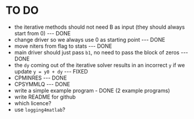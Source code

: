 # TO DO

- the iterative methods should not need B as input (they should always start from 0) --- DONE
- change driver so we always use 0 as starting point --- DONE
- move niters from flag to stats --- DONE
- main driver should just pass `b1`, no need to pass the block of zeros --- DONE
- the `dy` coming out of the iterative solver results in an incorrect `y` if we update `y = y0 + dy` --- FIXED
- CPMINRES --- DONE
- CPSYMMLQ --- DONE
- write a simple example program - DONE (2 example programs)
- write README for github
- which licence?
- use `logging4matlab`?
